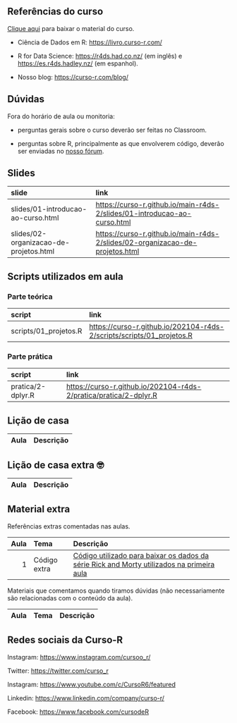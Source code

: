 
<!-- README.md is generated from README.Rmd. Please edit that file -->

## Referências do curso

[Clique
aqui](https://github.com/curso-r/main-r4ds-2/raw/master/material_do_curso.zip)
para baixar o material do curso.

-   Ciência de Dados em R: <https://livro.curso-r.com/>

-   R for Data Science: <https://r4ds.had.co.nz/> (em inglês) e
    <https://es.r4ds.hadley.nz/> (em espanhol).

-   Nosso blog: <https://curso-r.com/blog/>

## Dúvidas

Fora do horário de aula ou monitoria:

-   perguntas gerais sobre o curso deverão ser feitas no Classroom.

-   perguntas sobre R, principalmente as que envolverem código, deverão
    ser enviadas no [nosso fórum](https://discourse.curso-r.com/).

## Slides

| slide                                  | link                                                                           |
|:---------------------------------------|:-------------------------------------------------------------------------------|
| slides/01-introducao-ao-curso.html     | <https://curso-r.github.io/main-r4ds-2/slides/01-introducao-ao-curso.html>     |
| slides/02-organizacao-de-projetos.html | <https://curso-r.github.io/main-r4ds-2/slides/02-organizacao-de-projetos.html> |

## Scripts utilizados em aula

### Parte teórica

| script                 | link                                                                    |
|:-----------------------|:------------------------------------------------------------------------|
| scripts/01\_projetos.R | <https://curso-r.github.io/202104-r4ds-2/scripts/scripts/01_projetos.R> |

### Parte prática

| script            | link                                                                |
|:------------------|:--------------------------------------------------------------------|
| pratica/2-dplyr.R | <https://curso-r.github.io/202104-r4ds-2/pratica/pratica/2-dplyr.R> |

## Lição de casa

| Aula | Descrição |
|-----:|:----------|

## Lição de casa extra 🤓

| Aula | Descrição |
|-----:|:----------|

## Material extra

Referências extras comentadas nas aulas.

| Aula | Tema         | Descrição                                                                                                                                                                           |
|-----:|:-------------|:------------------------------------------------------------------------------------------------------------------------------------------------------------------------------------|
|    1 | Código extra | [Código utilizado para baixar os dados da série Rick and Morty utilizados na primeira aula](https://raw.githubusercontent.com/curso-r/main-r4ds-2/master/data-raw/rick_and_morty.R) |

Materiais que comentamos quando tiramos dúvidas (não necessariamente são
relacionadas com o conteúdo da aula).

| Aula | Tema | Descrição |
|-----:|:-----|:----------|

## Redes sociais da Curso-R

Instagram: <https://www.instagram.com/cursoo_r/>

Twitter: <https://twitter.com/curso_r>

Instagram: <https://www.youtube.com/c/CursoR6/featured>

Linkedin: <https://www.linkedin.com/company/curso-r/>

Facebook: <https://www.facebook.com/cursodeR>
